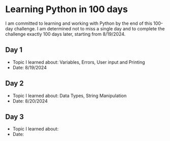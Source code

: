 # Learning Python in 100 days

I am committed to learning and working with Python by the end of this 100-day challenge. I am determined not to 
miss a single day and to complete the challenge exactly 100 days later, starting from 8/19/2024.

## Day 1

- Topic I learned about: Variables, Errors, User input and Printing
- Date: 8/19/2024

## Day 2

- Topic I learned about: Data Types, String Manipulation
- Date: 8/20/2024

## Day 3

- Topic I learned about:
- Date: 